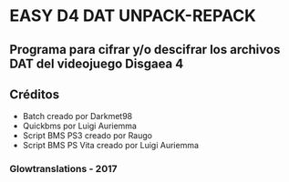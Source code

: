 # EASY D4 DAT UNPACK-REPACK
## Programa para cifrar y/o descifrar los archivos DAT del videojuego Disgaea 4
## Créditos
* Batch creado por Darkmet98
* Quickbms por Luigi Auriemma
* Script BMS PS3 creado por Raugo
* Script BMS PS Vita creado por Luigi Auriemma
### Glowtranslations - 2017
